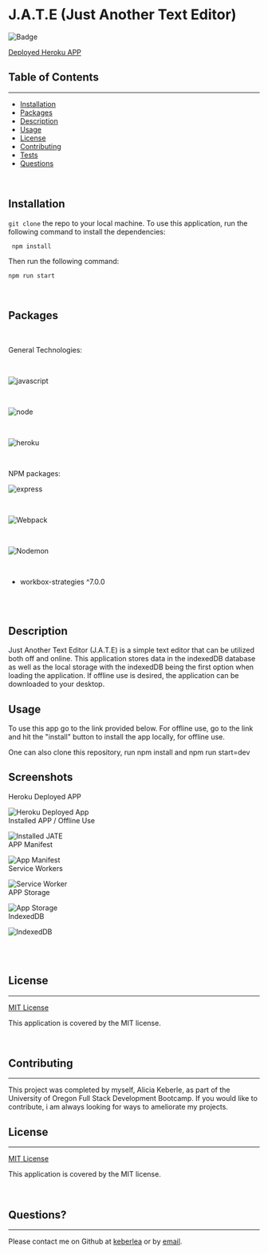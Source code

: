 # J.A.T.E (Just Another Text Editor)

![Badge](https://img.shields.io/badge/license-MIT-blue)

[Deployed Heroku APP](https://texteditor-jate.herokuapp.com)

## Table of Contents
---
* [Installation](#installation)
* [Packages](#packages)
* [Description](#description)
* [Usage](#usage)
* [License](#license)
* [Contributing](#contributing)
* [Tests](#tests)
* [Questions](#questions)

<br>



## Installation

`git clone` the repo to your local machine. To use this application, run the following command to install the dependencies: 

     npm install

Then run the following command:

`npm run start`


<br>

## Packages
<br>

General Technologies:

<br>

![javascript](https://img.shields.io/badge/JavaScript-323330?style=for-the-badge&logo=javascript&logoColor=F7DF1E)

<br>

![node](https://img.shields.io/badge/Node.js-339933?style=for-the-badge&logo=nodedotjs&logoColor=white)

<br>

![heroku](https://img.shields.io/badge/Heroku-430098?style=for-the-badge&logo=heroku&logoColor=white)

<br>

NPM packages:
<br>

![express](https://img.shields.io/badge/Express.js-000000?style=for-the-badge&logo=express&logoColor=white)

<br>

![Webpack](https://img.shields.io/badge/Webpack-8DD6F9?style=for-the-badge&logo=Webpack&logoColor=white)

<br>

![Nodemon](https://img.shields.io/badge/NODEMON-%23323330.svg?style=for-the-badge&logo=nodemon&logoColor=%BBDEAD)

<br>

- workbox-strategies ^7.0.0
<br>
<br>

## Description
Just Another Text Editor (J.A.T.E) is a simple text editor that can be utilized both off and online. This application stores data in the indexedDB database as well as the local storage with the indexedDB being the first option when loading the application. If offline use is desired, the application can be downloaded to your desktop.


## Usage

To use this app go to the link provided below. For offline use, go to the link and hit the "install" button to install the app locally, for offline use.

One can also clone this repository, run npm install and npm run start=dev

## Screenshots
Heroku Deployed APP
<br>

![Heroku Deployed App](client/src/images/herokudeployedapp.PNG)
<br>
Installed APP / Offline Use

![Installed JATE](client/src/images/installedversionofJATE.PNG)
<br>
APP Manifest

![App Manifest](client/src/images/appManifest.PNG)
<br>
Service Workers

![Service Worker](client/src/images/ServiceWorkers.PNG)
<br>
APP Storage

![App Storage](client/src/images/AppStorage.PNG)
<br>
IndexedDB

![IndexedDB](client/src/images/IndexedDBInstalled.PNG)


<br>

<br>

## License 
---
[MIT License](./LICENSE) <br>

This application is covered by the MIT license.

<br>

## Contributing 
---
This project was completed by myself, Alicia Keberle, as part of the University of Oregon Full Stack Development Bootcamp. If you would like to contribute, i am always looking for ways to ameliorate my projects.
<br>

## License 
---
[MIT License](./LICENSE) <br>

This application is covered by the MIT license.

<br>

## Questions?
---
Please contact me on Github at [keberlea](https://github.com/keberlea) or by [email](mailto:alicia.keberle@gmail.com).
